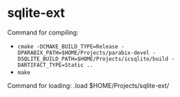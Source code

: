 # sqlite-ext

Command for compiling:
- `cmake -DCMAKE_BUILD_TYPE=Release -DPARABIX_PATH=$HOME/Projects/parabix-devel -DSQLITE_BUILD_PATH=$HOME/Projects/icsqlite/build -DARTIFACT_TYPE=Static ..`
- `make`

Command for loading:
.load $HOME/Projects/sqlite-ext/



